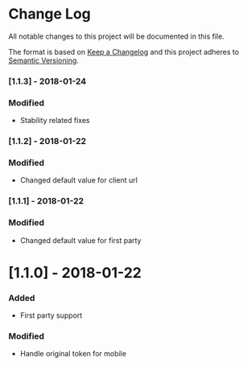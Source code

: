 # Change Log

All notable changes to this project will be documented in this file.

The format is based on [Keep a Changelog](http://keepachangelog.com/)
and this project adheres to [Semantic Versioning](http://semver.org/).

### [1.1.3] - 2018-01-24
### Modified
- Stability related fixes

### [1.1.2] - 2018-01-22
### Modified
- Changed default value for client url

### [1.1.1] - 2018-01-22
### Modified
- Changed default value for first party

# [1.1.0] - 2018-01-22
### Added
- First party support
### Modified
- Handle original token for mobile
